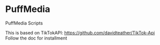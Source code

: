 # PuffMedia
 PuffMedia Scripts

 This is based on TikTokAPI: https://github.com/davidteather/TikTok-Api
 Follow the doc for installment